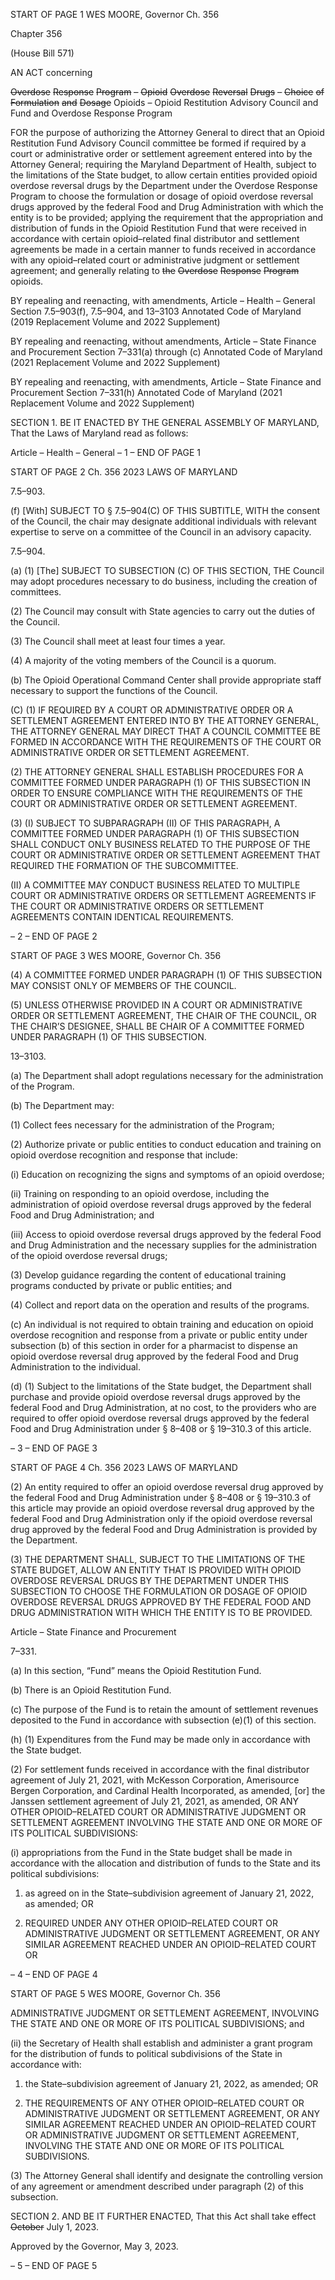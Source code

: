 START OF PAGE 1
WES MOORE, Governor Ch. 356

Chapter 356

(House Bill 571)

AN ACT concerning

~~Overdose~~ ~~Response~~ ~~Program~~ ~~–~~ ~~Opioid~~ ~~Overdose~~ ~~Reversal~~ ~~Drugs~~ ~~–~~ ~~Choice~~ ~~of~~
~~Formulation~~ ~~and~~ ~~Dosage~~
Opioids – Opioid Restitution Advisory Council and Fund and Overdose
Response Program

FOR the purpose of authorizing the Attorney General to direct that an Opioid Restitution
Fund Advisory Council committee be formed if required by a court or administrative
order or settlement agreement entered into by the Attorney General; requiring the
Maryland Department of Health, subject to the limitations of the State budget, to
allow certain entities provided opioid overdose reversal drugs by the Department
under the Overdose Response Program to choose the formulation or dosage of opioid
overdose reversal drugs approved by the federal Food and Drug Administration with
which the entity is to be provided; applying the requirement that the appropriation
and distribution of funds in the Opioid Restitution Fund that were received in
accordance with certain opioid–related final distributor and settlement agreements
be made in a certain manner to funds received in accordance with any opioid–related
court or administrative judgment or settlement agreement; and generally relating to
~~the~~ ~~Overdose~~ ~~Response~~ ~~Program~~ opioids.

BY repealing and reenacting, with amendments,
Article – Health – General
Section 7.5–903(f), 7.5–904, and 13–3103
Annotated Code of Maryland
(2019 Replacement Volume and 2022 Supplement)

BY repealing and reenacting, without amendments,
Article – State Finance and Procurement
Section 7–331(a) through (c)
Annotated Code of Maryland
(2021 Replacement Volume and 2022 Supplement)

BY repealing and reenacting, with amendments,
Article – State Finance and Procurement
Section 7–331(h)
Annotated Code of Maryland
(2021 Replacement Volume and 2022 Supplement)

SECTION 1. BE IT ENACTED BY THE GENERAL ASSEMBLY OF MARYLAND,
That the Laws of Maryland read as follows:

Article – Health – General
– 1 –
END OF PAGE 1

START OF PAGE 2
Ch. 356 2023 LAWS OF MARYLAND

7.5–903.

(f) [With] SUBJECT TO § 7.5–904(C) OF THIS SUBTITLE, WITH the consent of
the Council, the chair may designate additional individuals with relevant expertise to serve
on a committee of the Council in an advisory capacity.

7.5–904.

(a) (1) [The] SUBJECT TO SUBSECTION (C) OF THIS SECTION, THE Council
may adopt procedures necessary to do business, including the creation of committees.

(2) The Council may consult with State agencies to carry out the duties of
the Council.

(3) The Council shall meet at least four times a year.

(4) A majority of the voting members of the Council is a quorum.

(b) The Opioid Operational Command Center shall provide appropriate staff
necessary to support the functions of the Council.

(C) (1) IF REQUIRED BY A COURT OR ADMINISTRATIVE ORDER OR A
SETTLEMENT AGREEMENT ENTERED INTO BY THE ATTORNEY GENERAL, THE
ATTORNEY GENERAL MAY DIRECT THAT A COUNCIL COMMITTEE BE FORMED IN
ACCORDANCE WITH THE REQUIREMENTS OF THE COURT OR ADMINISTRATIVE
ORDER OR SETTLEMENT AGREEMENT.

(2) THE ATTORNEY GENERAL SHALL ESTABLISH PROCEDURES FOR A
COMMITTEE FORMED UNDER PARAGRAPH (1) OF THIS SUBSECTION IN ORDER TO
ENSURE COMPLIANCE WITH THE REQUIREMENTS OF THE COURT OR
ADMINISTRATIVE ORDER OR SETTLEMENT AGREEMENT.

(3) (I) SUBJECT TO SUBPARAGRAPH (II) OF THIS PARAGRAPH, A
COMMITTEE FORMED UNDER PARAGRAPH (1) OF THIS SUBSECTION SHALL CONDUCT
ONLY BUSINESS RELATED TO THE PURPOSE OF THE COURT OR ADMINISTRATIVE
ORDER OR SETTLEMENT AGREEMENT THAT REQUIRED THE FORMATION OF THE
SUBCOMMITTEE.

(II) A COMMITTEE MAY CONDUCT BUSINESS RELATED TO
MULTIPLE COURT OR ADMINISTRATIVE ORDERS OR SETTLEMENT AGREEMENTS IF
THE COURT OR ADMINISTRATIVE ORDERS OR SETTLEMENT AGREEMENTS CONTAIN
IDENTICAL REQUIREMENTS.

– 2 –
END OF PAGE 2

START OF PAGE 3
WES MOORE, Governor Ch. 356

(4) A COMMITTEE FORMED UNDER PARAGRAPH (1) OF THIS
SUBSECTION MAY CONSIST ONLY OF MEMBERS OF THE COUNCIL.

(5) UNLESS OTHERWISE PROVIDED IN A COURT OR ADMINISTRATIVE
ORDER OR SETTLEMENT AGREEMENT, THE CHAIR OF THE COUNCIL, OR THE CHAIR’S
DESIGNEE, SHALL BE CHAIR OF A COMMITTEE FORMED UNDER PARAGRAPH (1) OF
THIS SUBSECTION.

13–3103.

(a) The Department shall adopt regulations necessary for the administration of
the Program.

(b) The Department may:

(1) Collect fees necessary for the administration of the Program;

(2) Authorize private or public entities to conduct education and training
on opioid overdose recognition and response that include:

(i) Education on recognizing the signs and symptoms of an opioid
overdose;

(ii) Training on responding to an opioid overdose, including the
administration of opioid overdose reversal drugs approved by the federal Food and Drug
Administration; and

(iii) Access to opioid overdose reversal drugs approved by the federal
Food and Drug Administration and the necessary supplies for the administration of the
opioid overdose reversal drugs;

(3) Develop guidance regarding the content of educational training
programs conducted by private or public entities; and

(4) Collect and report data on the operation and results of the programs.

(c) An individual is not required to obtain training and education on opioid
overdose recognition and response from a private or public entity under subsection (b) of
this section in order for a pharmacist to dispense an opioid overdose reversal drug approved
by the federal Food and Drug Administration to the individual.

(d) (1) Subject to the limitations of the State budget, the Department shall
purchase and provide opioid overdose reversal drugs approved by the federal Food and
Drug Administration, at no cost, to the providers who are required to offer opioid overdose
reversal drugs approved by the federal Food and Drug Administration under § 8–408 or §
19–310.3 of this article.

– 3 –
END OF PAGE 3

START OF PAGE 4
Ch. 356 2023 LAWS OF MARYLAND

(2) An entity required to offer an opioid overdose reversal drug approved
by the federal Food and Drug Administration under § 8–408 or § 19–310.3 of this article
may provide an opioid overdose reversal drug approved by the federal Food and Drug
Administration only if the opioid overdose reversal drug approved by the federal Food and
Drug Administration is provided by the Department.

(3) THE DEPARTMENT SHALL, SUBJECT TO THE LIMITATIONS OF THE
STATE BUDGET, ALLOW AN ENTITY THAT IS PROVIDED WITH OPIOID OVERDOSE
REVERSAL DRUGS BY THE DEPARTMENT UNDER THIS SUBSECTION TO CHOOSE THE
FORMULATION OR DOSAGE OF OPIOID OVERDOSE REVERSAL DRUGS APPROVED BY
THE FEDERAL FOOD AND DRUG ADMINISTRATION WITH WHICH THE ENTITY IS TO
BE PROVIDED.

Article – State Finance and Procurement

7–331.

(a) In this section, “Fund” means the Opioid Restitution Fund.

(b) There is an Opioid Restitution Fund.

(c) The purpose of the Fund is to retain the amount of settlement revenues
deposited to the Fund in accordance with subsection (e)(1) of this section.

(h) (1) Expenditures from the Fund may be made only in accordance with the
State budget.

(2) For settlement funds received in accordance with the final distributor
agreement of July 21, 2021, with McKesson Corporation, Amerisource Bergen Corporation,
and Cardinal Health Incorporated, as amended, [or] the Janssen settlement agreement of
July 21, 2021, as amended, OR ANY OTHER OPIOID–RELATED COURT OR
ADMINISTRATIVE JUDGMENT OR SETTLEMENT AGREEMENT INVOLVING THE STATE
AND ONE OR MORE OF ITS POLITICAL SUBDIVISIONS:

(i) appropriations from the Fund in the State budget shall be made
in accordance with the allocation and distribution of funds to the State and its political
subdivisions:

1. as agreed on in the State–subdivision agreement of
January 21, 2022, as amended; OR

2. REQUIRED UNDER ANY OTHER OPIOID–RELATED
COURT OR ADMINISTRATIVE JUDGMENT OR SETTLEMENT AGREEMENT, OR ANY
SIMILAR AGREEMENT REACHED UNDER AN OPIOID–RELATED COURT OR

– 4 –
END OF PAGE 4

START OF PAGE 5
WES MOORE, Governor Ch. 356

ADMINISTRATIVE JUDGMENT OR SETTLEMENT AGREEMENT, INVOLVING THE STATE
AND ONE OR MORE OF ITS POLITICAL SUBDIVISIONS; and

(ii) the Secretary of Health shall establish and administer a grant
program for the distribution of funds to political subdivisions of the State in accordance
with:

1. the State–subdivision agreement of January 21, 2022, as
amended; OR

2. THE REQUIREMENTS OF ANY OTHER
OPIOID–RELATED COURT OR ADMINISTRATIVE JUDGMENT OR SETTLEMENT
AGREEMENT, OR ANY SIMILAR AGREEMENT REACHED UNDER AN OPIOID–RELATED
COURT OR ADMINISTRATIVE JUDGMENT OR SETTLEMENT AGREEMENT, INVOLVING
THE STATE AND ONE OR MORE OF ITS POLITICAL SUBDIVISIONS.

(3) The Attorney General shall identify and designate the controlling
version of any agreement or amendment described under paragraph (2) of this subsection.

SECTION 2. AND BE IT FURTHER ENACTED, That this Act shall take effect
~~October~~ July 1, 2023.

Approved by the Governor, May 3, 2023.

– 5 –
END OF PAGE 5
